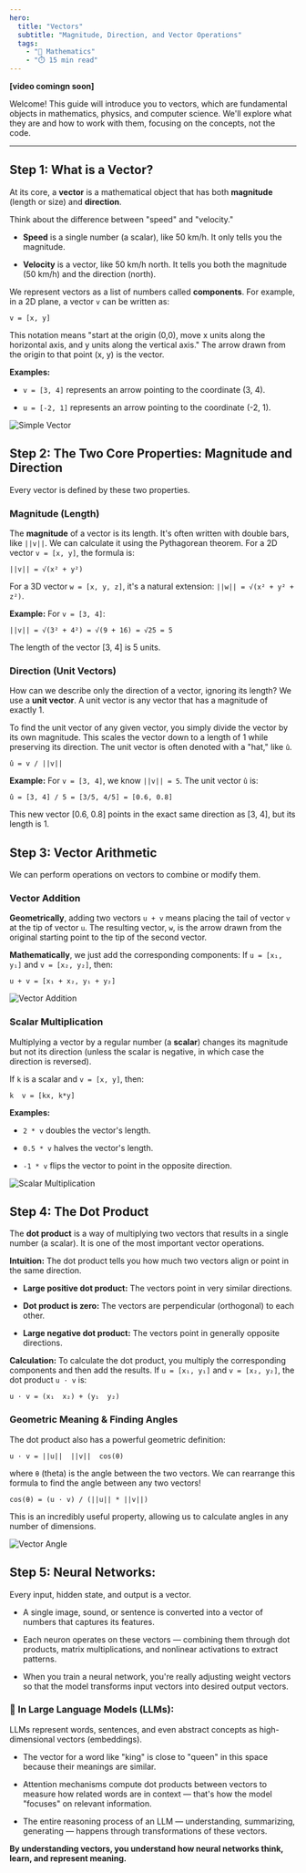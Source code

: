 ```yaml
---
hero:
  title: "Vectors"
  subtitle: "Magnitude, Direction, and Vector Operations"
  tags:
    - "📐 Mathematics"
    - "⏱️ 15 min read"
---
```


**[video comingn soon]**

Welcome! This guide will introduce you to vectors, which are fundamental objects in mathematics, physics, and computer science. We'll explore what they are and how to work with them, focusing on the concepts, not the code.

---

## Step 1: What is a Vector?

At its core, a **vector** is a mathematical object that has both **magnitude** (length or size) and **direction**.





Think about the difference between "speed" and "velocity."

- **Speed** is a single number (a scalar), like 50 km/h. It only tells you the magnitude.

- **Velocity** is a vector, like 50 km/h north. It tells you both the magnitude (50 km/h) and the direction (north).

We represent vectors as a list of numbers called **components**. For example, in a 2D plane, a vector `v` can be written as:

```
v = [x, y]
```

This notation means "start at the origin (0,0), move x units along the horizontal axis, and y units along the vertical axis." The arrow drawn from the origin to that point (x, y) is the vector.

**Examples:**

- `v = [3, 4]` represents an arrow pointing to the coordinate (3, 4).

- `u = [-2, 1]` represents an arrow pointing to the coordinate (-2, 1).

![Simple Vector](/content/learn/math/vectors/simple-vector.png)



## Step 2: The Two Core Properties: Magnitude and Direction

Every vector is defined by these two properties.

### Magnitude (Length)

The **magnitude** of a vector is its length. It's often written with double bars, like `||v||`. We can calculate it using the Pythagorean theorem. For a 2D vector `v = [x, y]`, the formula is:

```
||v|| = √(x² + y²)
```

For a 3D vector `w = [x, y, z]`, it's a natural extension: `||w|| = √(x² + y² + z²)`.

**Example:**
For `v = [3, 4]`:
```
||v|| = √(3² + 4²) = √(9 + 16) = √25 = 5
```
The length of the vector [3, 4] is 5 units.

### Direction (Unit Vectors)

How can we describe only the direction of a vector, ignoring its length? We use a **unit vector**. A unit vector is any vector that has a magnitude of exactly 1.

To find the unit vector of any given vector, you simply divide the vector by its own magnitude. This scales the vector down to a length of 1 while preserving its direction. The unit vector is often denoted with a "hat," like `û`.

```
û = v / ||v||
```

**Example:**
For `v = [3, 4]`, we know `||v|| = 5`.
The unit vector `û` is:
```
û = [3, 4] / 5 = [3/5, 4/5] = [0.6, 0.8]
```
This new vector [0.6, 0.8] points in the exact same direction as [3, 4], but its length is 1.



## Step 3: Vector Arithmetic

We can perform operations on vectors to combine or modify them.

### Vector Addition

**Geometrically**, adding two vectors `u + v` means placing the tail of vector `v` at the tip of vector `u`. The resulting vector, `w`, is the arrow drawn from the original starting point to the tip of the second vector.

**Mathematically**, we just add the corresponding components:
If `u = [x₁, y₁]` and `v = [x₂, y₂]`, then:
```
u + v = [x₁ + x₂, y₁ + y₂]
```

![Vector Addition](/content/learn/math/vectors/vector-addition.png)

### Scalar Multiplication

Multiplying a vector by a regular number (a **scalar**) changes its magnitude but not its direction (unless the scalar is negative, in which case the direction is reversed).

If `k` is a scalar and `v = [x, y]`, then:
```
k  v = [kx, k*y]
```


**Examples:**

- `2 * v` doubles the vector's length.

- `0.5 * v` halves the vector's length.

- `-1 * v` flips the vector to point in the opposite direction.

![Scalar Multiplication](/content/learn/math/vectors/scalar-multiplication.png)







## Step 4: The Dot Product

The **dot product** is a way of multiplying two vectors that results in a single number (a scalar). It is one of the most important vector operations.

**Intuition:** The dot product tells you how much two vectors align or point in the same direction.

- **Large positive dot product:** The vectors point in very similar directions.

- **Dot product is zero:** The vectors are perpendicular (orthogonal) to each other.

- **Large negative dot product:** The vectors point in generally opposite directions.

**Calculation:** To calculate the dot product, you multiply the corresponding components and then add the results.
If `u = [x₁, y₁]` and `v = [x₂, y₂]`, the dot product `u · v` is:

```
u · v = (x₁  x₂) + (y₁  y₂)
```

### Geometric Meaning & Finding Angles
The dot product also has a powerful geometric definition:

```
u · v = ||u||  ||v||  cos(θ)
```

where `θ` (theta) is the angle between the two vectors. We can rearrange this formula to find the angle between any two vectors!

```
cos(θ) = (u · v) / (||u|| * ||v||)
```

This is an incredibly useful property, allowing us to calculate angles in any number of dimensions.

![Vector Angle](/content/learn/math/vectors/vector-angle.png)

## Step 5: Neural Networks:

Every input, hidden state, and output is a vector.

- A single image, sound, or sentence is converted into a vector of numbers that captures its features.

- Each neuron operates on these vectors — combining them through dot products, matrix multiplications, and nonlinear activations to extract patterns.

- When you train a neural network, you're really adjusting weight vectors so that the model transforms input vectors into desired output vectors.



### 💬 In Large Language Models (LLMs):

LLMs represent words, sentences, and even abstract concepts as high-dimensional vectors (embeddings).

- The vector for a word like "king" is close to "queen" in this space because their meanings are similar.

- Attention mechanisms compute dot products between vectors to measure how related words are in context — that's how the model "focuses" on relevant information.

- The entire reasoning process of an LLM — understanding, summarizing, generating — happens through transformations of these vectors.

**By understanding vectors, you understand how neural networks think, learn, and represent meaning.**